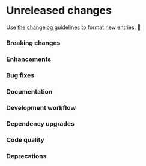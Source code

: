 # Unreleased changes

Use [the changelog guidelines](https://git.io/polaris-changelog-guidelines) to format new entries. 💜

### Breaking changes

### Enhancements

### Bug fixes

### Documentation

### Development workflow

### Dependency upgrades

### Code quality

### Deprecations
